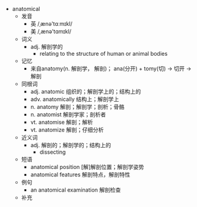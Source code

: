 - anatomical
  - 发音
    - 英 /ˌænə'tɑːmɪkl/
    - 美 /,ænə'tɑmɪkl/
  - 词义
    - adj. 解剖学的
      - relating to the structure of human or animal bodies
  - 记忆
    - 来自anatomy(n. 解剖学， 解剖)； ana(分开) + tomy(切) → 切开 → 解剖
  - 同根词
    - adj. anatomic 组织的；解剖学上的；结构上的
    - adv. anatomically 结构上；解剖学上
    - n. anatomy 解剖；解剖学；剖析；骨骼
    - n. anatomist 解剖学家；剖析者
    - vt. anatomise 解剖；解析
    - vt. anatomize 解剖；仔细分析
  - 近义词
    - adj. 解剖的；解剖学的；结构上的
      - dissecting
  - 短语
    - anatomical position [解]解剖位置；解剖学姿势
    - anatomical features 解剖特点，解剖特性
  - 例句
    - an anatomical examination 解剖检查
  - 补充
